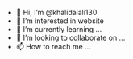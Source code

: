 - 👋 Hi, I’m @khalidalali130
- 👀 I’m interested in website
- 🌱 I’m currently learning ...
- 💞️ I’m looking to collaborate on ...
- 📫 How to reach me ...

<!---
khalidalali130/khalidalali130 is a ✨ special ✨ repository because its `README.md` (this file) appears on your GitHub profile.
You can click the Preview link to take a look at your changes.
--->
